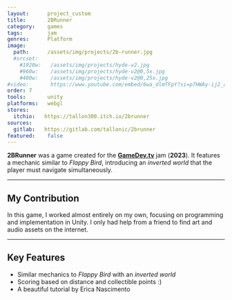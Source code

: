 ```yaml
---
layout:      project_custom
title:       2BRunner
category:    games
tags:        jam
genres:      Platform
image:
  path:      /assets/img/projects/2b-runner.jpg
  #srcset:
    #1920w:   /assets/img/projects/hyde-v2.jpg
    #960w:    /assets/img/projects/hyde-v2@0,5x.jpg
    #480w:    /assets/img/projects/hyde-v2@0,25x.jpg
#video:       https://www.youtube.com/embed/6wa_dlmTFpY?si=p7HWAy-ij2_aQ1hI
order: 7
tools:       unity
platforms:   webgl
stores:
  itchio:   https://tallon300.itch.io/2brunner
sources:
  gitlab:   https://gitlab.com/tallonic/2brunner
featured:    false
---
```

<!-- This is commented out. -->

**2BRunner** was a game created for the [**GameDev.tv**][gamedevtv] jam (**2023**).
It features a mechanic similar to *Flappy Bird*, introducing an *inverted world* that the player must navigate simultaneously.

***

## My Contribution
In this game, I worked almost entirely on my own, focusing on programming and implementation in Unity.
I only had help from a friend to find art and audio assets on the internet.

***

## Key Features
- Similar mechanics to *Flappy Bird* with an *inverted world*
- Scoring based on distance and collectible points :)
- A beautiful tutorial by Erica Nascimento

[gamedevtv]: https://itch.io/jam/gamedevtv-jam-2023/rate/2093661
